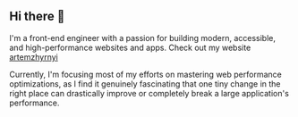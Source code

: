 ## Hi there 👋

I'm a front-end engineer with a passion for building modern, accessible, and high-performance websites and apps. Check out my website [artemzhyrnyi](https://artemzhyrnyi.pages.dev/)

Currently, I'm focusing most of my efforts on mastering web performance optimizations, as I find it genuinely fascinating that one tiny change in the right place can drastically improve or completely break a large application's performance.

